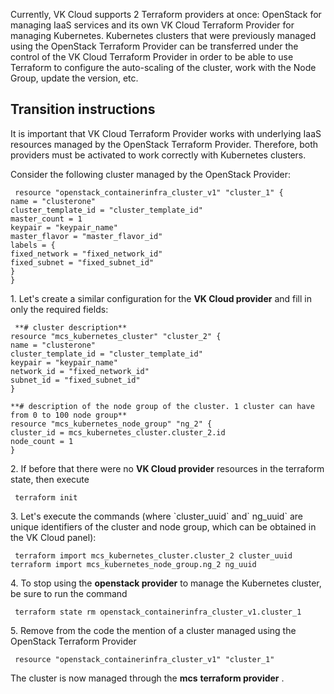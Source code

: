 Currently, VK Cloud supports 2 Terraform providers at once: OpenStack for managing IaaS services and its own VK Cloud Terraform Provider for managing Kubernetes. Kubernetes clusters that were previously managed using the OpenStack Terraform Provider can be transferred under the control of the VK Cloud Terraform Provider in order to be able to use Terraform to configure the auto-scaling of the cluster, work with the Node Group, update the version, etc.

## Transition instructions

It is important that VK Cloud Terraform Provider works with underlying IaaS resources managed by the OpenStack Terraform Provider. Therefore, both providers must be activated to work correctly with Kubernetes clusters.

Consider the following cluster managed by the OpenStack Provider:

```
 resource "openstack_containerinfra_cluster_v1" "cluster_1" {
name = "clusterone"
cluster_template_id = "cluster_template_id"
master_count = 1
keypair = "keypair_name"
master_flavor = "master_flavor_id"
labels = {
fixed_network = "fixed_network_id"
fixed_subnet = "fixed_subnet_id"
}
}
```

1\. Let's create a similar configuration for the **VK Cloud provider** and fill in only the required fields:

```
 **# cluster description**
resource "mcs_kubernetes_cluster" "cluster_2" {
name = "clusterone"
cluster_template_id = "cluster_template_id"
keypair = "keypair_name"
network_id = "fixed_network_id"
subnet_id = "fixed_subnet_id"
}

**# description of the node group of the cluster. 1 cluster can have from 0 to 100 node group**
resource "mcs_kubernetes_node_group" "ng_2" {
cluster_id = mcs_kubernetes_cluster.cluster_2.id
node_count = 1
}
```

2\. If before that there were no **VK Cloud provider** resources in the terraform state, then execute

```
 terraform init
```

3\. Let's execute the commands (where \`cluster_uuid\` and\` ng_uuid\` are unique identifiers of the cluster and node group, which can be obtained in the VK Cloud panel):

```
 terraform import mcs_kubernetes_cluster.cluster_2 cluster_uuid
terraform import mcs_kubernetes_node_group.ng_2 ng_uuid
```

4\. To stop using the **openstack provider** to manage the Kubernetes cluster, be sure to run the command

```
 terraform state rm openstack_containerinfra_cluster_v1.cluster_1
```

5\. Remove from the code the mention of a cluster managed using the OpenStack Terraform Provider

```
 resource "openstack_containerinfra_cluster_v1" "cluster_1"
```

The cluster is now managed through the **mcs** **terraform provider** .
